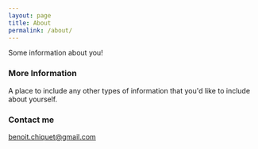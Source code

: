 ```yaml
---
layout: page
title: About
permalink: /about/
---
```


Some information about you!

### More Information

A place to include any other types of information that you'd like to include about yourself.

### Contact me

[benoit.chiquet@gmail.com](mailto:benoit.chiquet+gitio@gmail.com)
